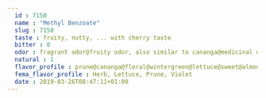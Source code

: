 ```yaml
---
  id : 7150
  name : "Methyl Benzoate"
  slug : 7150
  taste : fruity, nutty, ... with cherry taste
  bitter : 0
  odor : fragrant odor@fruity odor, also similar to cananga@medicinal odor
  natural : 1
  flavor_profile : prune@cananga@floral@wintergreen@lettuce@sweet@almond@herb@phenolic
  fema_flavor_profile : Herb, Lettuce, Prune, Violet
  date : 2019-03-26T08:47:11+01:00
---
```



